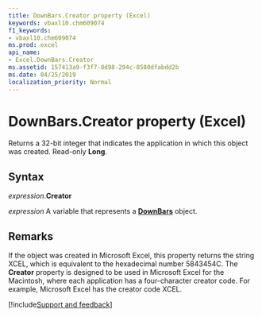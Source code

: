 ```yaml
---
title: DownBars.Creator property (Excel)
keywords: vbaxl10.chm609074
f1_keywords:
- vbaxl10.chm609074
ms.prod: excel
api_name:
- Excel.DownBars.Creator
ms.assetid: 157413a9-f3f7-8d98-294c-8580dfabdd2b
ms.date: 04/25/2019
localization_priority: Normal
---
```



# DownBars.Creator property (Excel)

Returns a 32-bit integer that indicates the application in which this object was created. Read-only **Long**.


## Syntax

_expression_.**Creator**

_expression_ A variable that represents a **[DownBars](excel.downbars(object).md)** object.


## Remarks

If the object was created in Microsoft Excel, this property returns the string XCEL, which is equivalent to the hexadecimal number 5843454C. The **Creator** property is designed to be used in Microsoft Excel for the Macintosh, where each application has a four-character creator code. For example, Microsoft Excel has the creator code XCEL.




[!include[Support and feedback](~/includes/feedback-boilerplate.md)]